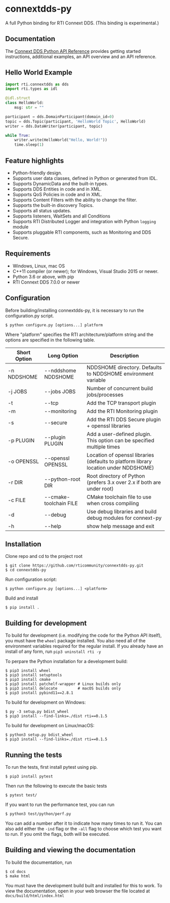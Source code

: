 # connextdds-py

A full Python binding for RTI Connext DDS. (This binding is experimental.)

## Documentation

The [Connext DDS Python API Reference](https://community.rti.com/static/documentation/connext-dds/6.0.1/api/connext_dds/api_python/index.html)
provides getting started instructions, additional examples, an API overview and
an API reference.

## Hello World Example

```python
import rti.connextdds as dds
import rti.types as idl

@idl.struct
class HelloWorld:
    msg: str = ""

participant = dds.DomainParticipant(domain_id=0)
topic = dds.Topic(participant, 'HelloWorld Topic', HelloWorld)
writer = dds.DataWriter(participant, topic)

while True:
    writer.write(HelloWorld("Hello, World!"))
    time.sleep(1)
```

## Feature highlights

- Python-friendly design.
- Supports user data classes, defined in Python or generated from IDL.
- Supports DynamicData and the built-in types.
- Supports DDS Entities in code and in XML.
- Supports QoS Policies in code and in XML.
- Supports Content Filters with the ability to change the filter.
- Supports the built-in discovery Topics.
- Supports all status updates.
- Supports listeners, WaitSets and all Conditions
- Supports RTI Distributed Logger and integration with Python `logging` module
- Supports pluggable RTI components, such as Monitoring and DDS Secure.

## Requirements

- Windows, Linux, mac OS
- C++11 compiler (or newer); for Windows, Visual Studio 2015 or newer.
- Python 3.6 or above, with pip
- RTI Connext DDS 7.0.0 or newer

## Configuration

Before building/installing connextdds-py, it is necessary to run the configuration.py
script.

```shell
$ python configure.py [options...] platform
```

Where "platform" specifies the RTI architecture/platform string and the options are
specified in the following table.

| Short Option | Long Option            | Description                                                                          |
| ------------ | ---------------------- | ------------------------------------------------------------------------------------ |
| -n NDDSHOME  | --nddshome NDDSHOME    | NDDSHOME directory. Defaults to NDDSHOME environment variable                        |
| -j JOBS      | --jobs JOBS            | Number of concurrent build jobs/processes                                            |
| -t           | --tcp                  | Add the TCP transport plugin                                                         |
| -m           | --monitoring           | Add the RTI Monitoring plugin                                                        |
| -s           | --secure               | Add the RTI DDS Secure plugin + openssl libraries                                    |
| -p PLUGIN    | --plugin PLUGIN        | Add a user-defined plugin. This option can be specified multiple times               |
| -o OPENSSL   | --openssl OPENSSL      | Location of openssl libraries (defaults to platform library location under NDDSHOME) |
| -r DIR       | --python-root DIR      | Root directory of Python (prefers 3.x over 2.x if both are under root)               |
| -c FILE      | --cmake-toolchain FILE | CMake toolchain file to use when cross compiling                                     |
| -d           | --debug                | Use debug libraries and build debug modules for connext-py                           |
| -h           | --help                 | show help message and exit                                                           |

## Installation

Clone repo and cd to the project root

```shell
$ git clone https://github.com/rticommunity/connextdds-py.git
$ cd connextdds-py
```

Run configuration script:

```shell
$ python configure.py [options...] <platform>
```

Build and install

```shell
$ pip install .
```

## Building for development
To build for development (i.e. modifying the code for the Python API
itself), you must have the `wheel` package installed. You also need
all of the environment variables required for the regular install.
If you already have an install of any form, run
`pip3 uninstall rti -y`

To perpare the Python installation for a development build:
```shell
$ pip3 install wheel
$ pip3 install setuptools
$ pip3 install cmake
$ pip3 install patchelf-wrapper # Linux builds only
$ pip3 install delocate         # macOS builds only
$ pip3 install pybind11==2.8.1
```

To build for development on Windows:
```shell
$ py -3 setup.py bdist_wheel
$ pip3 install --find-links=./dist rti==0.1.5
```

To build for development on Linux/macOS:
```shell
$ python3 setup.py bdist_wheel
$ pip3 install --find-links=./dist rti==0.1.5
```

## Running the tests
To run the tests, first install pytest using pip.
```shell
$ pip3 install pytest
```

Then run the following to execute the basic tests
```shell
$ pytest test/
```
If you want to run the performance test, you can run
```shell
$ python3 test/python/perf.py
```
You can add a number after it to indicate how many times to run it.
You can also add either the ```-ind``` flag or the ```-all``` flag
to choose which test you want to run. If you omit the flags, both
will be executed.

## Building and viewing the documentation
To build the documentation, run

```shell
$ cd docs
$ make html
```
You must have the development build built and installed for this to work.
To view the documentation, open in your web browser the file located at
`docs/build/html/index.html`

